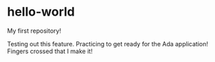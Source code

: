 # hello-world
My first repository!

Testing out this feature.
Practicing to get ready for the Ada application!
Fingers crossed that I make it!
